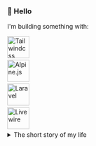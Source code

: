 ### 👋 Hello 

I'm building something with:
    
<img style="display:block;margin-bottom:4px" height="50" src="https://img.shields.io/badge/Tailwindcss-0C1116?logo=Tailwindcss&style=for-the-badge&labelColor=161A23" alt="Tailwindcss">

<img style="display:block;margin-bottom:4px" height="50" src="https://img.shields.io/badge/Alpine.js-0C1116?logo=Alpine.js&style=for-the-badge&labelColor=161A23" alt="Alpine.js">

<img style="display:block;margin-bottom:4px" height="50" src="https://img.shields.io/badge/Laravel-0C1116?logo=Laravel&style=for-the-badge&labelColor=161A23" alt="Laravel">

<img style="display:block;margin-bottom:4px" height="50" src="https://img.shields.io/badge/Livewire-0C1116?logo=Livewire&style=for-the-badge&labelColor=161A23&logoColor=FB71A8" alt="Livewire">

<details>
  <summary>The short story of my life</summary>
  
   <div>
     <img height="250" src="https://preview.redd.it/ysaejld56apa1.jpeg?width=539&format=pjpg&auto=webp&v=enabled&s=c882ae3776cd3ed127f102387967caa0fb7634a5" alt="The short story of my life">
     <img height="250" src="https://i.redd.it/otigkeji9ax51.jpg" alt="The short story of my life 2">
     <div>
         <p>
            You don't need teacher to learn programming, you just need a good documentation.
         </p>
         <p>
            But sometimes you need teacher to give you advise about tips and trick about programming.
         </p>
         <p>
            In short, the basic you learn in university kinda useless, because in industry world, they need a professional not a fresh man.
         </p>
         ~ Danie Ramdhani
     </div>
   </div>
  
</details>
